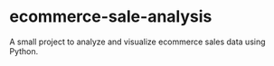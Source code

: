 # ecommerce-sale-analysis
A small project to analyze and visualize ecommerce sales data using Python.
